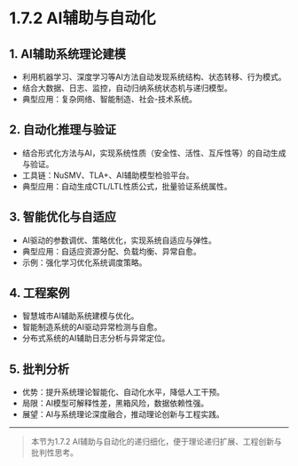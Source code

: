# 1.7.2 AI辅助与自动化

## 1. AI辅助系统理论建模

- 利用机器学习、深度学习等AI方法自动发现系统结构、状态转移、行为模式。
- 结合大数据、日志、监控，自动归纳系统状态机与递归模型。
- 典型应用：复杂网络、智能制造、社会-技术系统。

## 2. 自动化推理与验证

- 结合形式化方法与AI，实现系统性质（安全性、活性、互斥性等）的自动生成与验证。
- 工具链：NuSMV、TLA+、AI辅助模型检验平台。
- 典型应用：自动生成CTL/LTL性质公式，批量验证系统属性。

## 3. 智能优化与自适应

- AI驱动的参数调优、策略优化，实现系统自适应与弹性。
- 典型应用：自适应资源分配、负载均衡、异常自愈。
- 示例：强化学习优化系统调度策略。

## 4. 工程案例

- 智慧城市AI辅助系统建模与优化。
- 智能制造系统的AI驱动异常检测与自愈。
- 分布式系统的AI辅助日志分析与异常定位。

## 5. 批判分析

- 优势：提升系统理论智能化、自动化水平，降低人工干预。
- 局限：AI模型可解释性差，黑箱风险，数据依赖性强。
- 展望：AI与系统理论深度融合，推动理论创新与工程实践。

---
> 本节为1.7.2 AI辅助与自动化的递归细化，便于理论递归扩展、工程创新与批判性思考。
